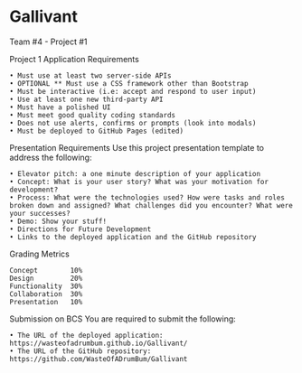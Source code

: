 # Gallivant
 Team #4 - Project #1

Project 1 Application Requirements

	• Must use at least two server-side APIs
	• OPTIONAL ** Must use a CSS framework other than Bootstrap
	• Must be interactive (i.e: accept and respond to user input)
	• Use at least one new third-party API
	• Must have a polished UI
	• Must meet good quality coding standards
	• Does not use alerts, confirms or prompts (look into modals)
	• Must be deployed to GitHub Pages (edited) 

Presentation Requirements
Use this project presentation template to address the following:

	• Elevator pitch: a one minute description of your application
	• Concept: What is your user story? What was your motivation for development?
	• Process: What were the technologies used? How were tasks and roles broken down and assigned? What challenges did you encounter? What were your successes?
	• Demo: Show your stuff!
	• Directions for Future Development
	• Links to the deployed application and the GitHub repository

Grading Metrics

	Concept        10%
	Design         20%
	Functionality  30%
	Collaboration  30%
	Presentation   10%

Submission on BCS
You are required to submit the following:

	• The URL of the deployed application: https://wasteofadrumbum.github.io/Gallivant/
	• The URL of the GitHub repository: https://github.com/WasteOfADrumBum/Gallivant
